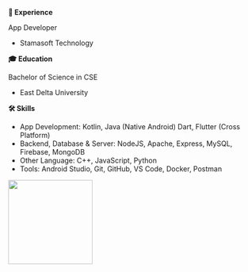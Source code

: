 <strong>🚀 Experience</strong>

App Developer
- Stamasoft Technology

<strong>🎓 Education</strong>

Bachelor of Science in CSE 
- East Delta University

<strong>🛠 Skills</strong>
- App Development: Kotlin, Java (Native Android) Dart, Flutter (Cross Platform)
- Backend, Database & Server: NodeJS, Apache, Express, MySQL, Firebase, MongoDB
- Other Language: C++, JavaScript, Python
- Tools: Android Studio, Git, GitHub, VS Code, Docker, Postman
<p align="left">
  <img src="https://github-readme-streak-stats.herokuapp.com/?user=abtaaahi&hide_border=true&theme=highcontrast"style="height: 170px;" />
</p>




















<!--
main:

<img src="https://github-readme-stats.vercel.app/api/top-langs/?username=abtaaahi&theme=highcontrast&hide=html,css&hide_border=true&include_all_commits=true&layout=compact&langs_count=8"style="height: 170px;" />

![](https://github-readme-stats.vercel.app/api/top-langs/?username=abtaaahi&theme=highcontrast&hide=html,css&hide_border=true&include_all_commits=false&count_private=false&layout=compact)
![](https://github-readme-streak-stats.herokuapp.com/?user=abtaaahi&theme=highcontrast&hide_border=true)

main repo:
https://github.com/anuraghazra/github-readme-stats

///////////

<p align="left">
  <img src="https://github-readme-stats.vercel.app/api/top-langs/?username=abtaaahi&theme=highcontrast&hide_border=true&hide=html,css&include_all_commits=true&count_private=true" alt="Top Languages" style="height: 200px;" />
  <img src="https://github-readme-streak-stats.herokuapp.com/?user=abtaaahi&theme=highcontrast&hide_border=true" alt="Streak Stats" style="height: 160px;" />
</p>

///////////

![](https://github-readme-stats.vercel.app/api/top-langs/?username=abtaaahi&hide=html,css&theme=midnight-purple&hide_border=true&include_all_commits=false&count_private=false&layout=compact)

<a href="#">
  <img align="left" src="https://my-stats-43gk.vercel.app/api/top-langs/?username=abtaaahi&hide=html,scss,css&langs_count=8&layout=compact&theme=radical&" />
</a>

<p><img align="left" src="https://github-readme-stats.vercel.app/api/top-langs?username=abtaaahi&show_icons=true&locale=en&layout=compact" alt="abtaaahi" /></p> 

<img align="left" height=202 src="https://github-readme-streak-stats-git-main-davids-projects-ad77adcc.vercel.app/?user=abtaaahi&theme=radical"/>


# 💻 Tech Stack:
![C++](https://img.shields.io/badge/c++-%2300599C.svg?style=for-the-badge&logo=c%2B%2B&logoColor=white) ![Dart](https://img.shields.io/badge/dart-%230175C2.svg?style=for-the-badge&logo=dart&logoColor=white) ![JavaScript](https://img.shields.io/badge/javascript-%23323330.svg?style=for-the-badge&logo=javascript&logoColor=%23F7DF1E)
# 📊 GitHub Stats:
![](https://github-readme-stats.vercel.app/api?username=abtaaahi&theme=midnight-purple&hide_border=true&include_all_commits=false&count_private=false)<br/>
![](https://github-readme-streak-stats.herokuapp.com/?user=abtaaahi&theme=midnight-purple&hide_border=true)<br/>
![](https://github-readme-stats.vercel.app/api/top-langs/?username=abtaaahi&theme=midnight-purple&hide_border=true&include_all_commits=false&count_private=false&layout=compact)

-->


<!--
### 🚀 Experience
#### App Developer
- Stamasoft Technology

### 🎓 Education
#### Bachelor of Science in CSE 
- East Delta University

### 🛠 Skills
- App Development: Kotlin, Java, XML (Native Android) Dart, Flutter (Cross Platform)
- Backend, Database & Server: PHP, NodeJS, Apache, Express, MySQL, Firebase, MongoDB
- Other Language: C++, JavaScript, Python, C, 8086-Assembly
- Tools: Android Studio, Git, GitHub, VS Code, Docker, Postman


![](https://github-readme-stats.vercel.app/api/top-langs/?username=abtaaahi&hide=html,css&theme=midnight-purple&hide_border=true&include_all_commits=false&count_private=false&layout=compact)


<a href="#">
  <img align="left" src="https://my-stats-43gk.vercel.app/api/top-langs/?username=abtaaahi&hide=html,scss,css&langs_count=8&layout=compact&theme=radical&" />
</a>

<p><img align="left" src="https://github-readme-stats.vercel.app/api/top-langs?username=abtaaahi&show_icons=true&locale=en&layout=compact" alt="abtaaahi" /></p> 

<img align="left" height=202 src="https://github-readme-streak-stats-git-main-davids-projects-ad77adcc.vercel.app/?user=abtaaahi&theme=radical"/>


# 💻 Tech Stack:
![C++](https://img.shields.io/badge/c++-%2300599C.svg?style=for-the-badge&logo=c%2B%2B&logoColor=white) ![Dart](https://img.shields.io/badge/dart-%230175C2.svg?style=for-the-badge&logo=dart&logoColor=white) ![JavaScript](https://img.shields.io/badge/javascript-%23323330.svg?style=for-the-badge&logo=javascript&logoColor=%23F7DF1E)
# 📊 GitHub Stats:
![](https://github-readme-stats.vercel.app/api?username=abtaaahi&theme=midnight-purple&hide_border=true&include_all_commits=false&count_private=false)<br/>
![](https://github-readme-streak-stats.herokuapp.com/?user=abtaaahi&theme=midnight-purple&hide_border=true)<br/>
![](https://github-readme-stats.vercel.app/api/top-langs/?username=abtaaahi&theme=midnight-purple&hide_border=true&include_all_commits=false&count_private=false&layout=compact)

<table>
  <tr>
    <td><img src="https://github-readme-stats.vercel.app/api/top-langs/?username=abtaaahi&theme=highcontrast&hide=html,css&hide_border=true&include_all_commits=false&count_private=false&layout=compact" alt="Top Languages" style="height: 150px;"></td>
    <td><img src="https://github-readme-streak-stats.herokuapp.com/?user=abtaaahi&theme=highcontrast&hide_border=true" alt="Streak Stats" style="height: 150px;"></td>
  </tr>
</table>

-->
